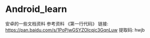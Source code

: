 # Android_learn
安卓的一些文档资料
参考资料 《第一行代码》
链接: https://pan.baidu.com/s/1PoPjwGSYZOlcqjc3GqnLuw 提取码: hwjb
